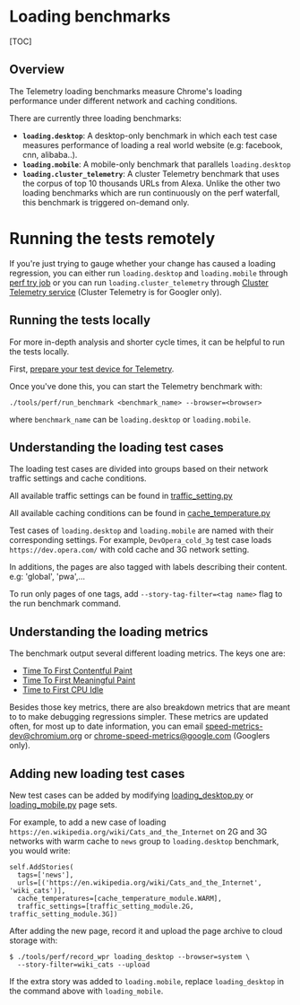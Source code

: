 # Loading benchmarks

[TOC]

## Overview

The Telemetry loading benchmarks measure Chrome's loading performance under
different network and caching conditions.

There are currently three loading benchmarks:

- **`loading.desktop`**: A desktop-only benchmark in which each test case
  measures performance of loading a real world website (e.g: facebook, cnn,
  alibaba..).
- **`loading.mobile`**: A mobile-only benchmark that parallels `loading.desktop`
- **`loading.cluster_telemetry`**: A cluster Telemetry benchmark that uses the
corpus of top 10 thousands URLs from Alexa. Unlike the other two loading
benchmarks which are run continuously on the perf waterfall, this benchmark is
triggered on-demand only.

# Running the tests remotely

If you're just trying to gauge whether your change has caused a loading
regression, you can either run `loading.desktop` and `loading.mobile` through
[perf try job](https://chromium.googlesource.com/chromium/src/+/master/docs/speed/perf_trybots.md) or you can run `loading.cluster_telemetry` through
[Cluster Telemetry service](https://ct.skia.org/) (Cluster Telemetry is for
Googler only).

## Running the tests locally

For more in-depth analysis and shorter cycle times, it can be helpful to run the tests locally.

First, [prepare your test device for
Telemetry](https://chromium.googlesource.com/chromium/src/+/master/docs/speed/benchmark/telemetry_device_setup.md).

Once you've done this, you can start the Telemetry benchmark with:

```
./tools/perf/run_benchmark <benchmark_name> --browser=<browser>
```

where `benchmark_name` can be `loading.desktop` or `loading.mobile`.

## Understanding the loading test cases

The loading test cases are divided into groups based on their network traffic
settings and cache conditions.

All available traffic settings can be found in [traffic_setting.py](https://chromium.googlesource.com/catapult/+/master/telemetry/telemetry/page/traffic_setting.py)

All available caching conditions can be found in [cache_temperature.py](https://chromium.googlesource.com/catapult/+/master/telemetry/telemetry/page/cache_temperature.py)

Test cases of `loading.desktop` and `loading.mobile` are named with their
corresponding settings. For example, `DevOpera_cold_3g` test case loads
`https://dev.opera.com/` with cold cache and 3G network setting.

In additions, the pages are also tagged with labels describing their content.
e.g: 'global', 'pwa',...

To run only pages of one tags, add `--story-tag-filter=<tag name>` flag to the
run benchmark command.

## Understanding the loading metrics
The benchmark output several different loading metrics. The keys one are:
 * [Time To First Contentful Paint](https://docs.google.com/document/d/1kKGZO3qlBBVOSZTf-T8BOMETzk3bY15SC-jsMJWv4IE/edit#heading=h.27igk2kctj7o)
 * [Time To First Meaningful Paint](https://docs.google.com/document/d/1BR94tJdZLsin5poeet0XoTW60M0SjvOJQttKT-JK8HI/edit)
 * [Time to First CPU
   Idle](https://docs.google.com/document/d/12UHgAW2r7nWo3R6FBerpYuz9EVOdG1OpPm8YmY4yD0c/edit#)

Besides those key metrics, there are also breakdown metrics that are meant to
to make debugging regressions simpler. These metrics are updated often, for most
up to date information, you can email speed-metrics-dev@chromium.org
or chrome-speed-metrics@google.com (Googlers only).

## Adding new loading test cases
New test cases can be added by modifying
[loading_desktop.py](https://chromium.googlesource.com/chromium/src/+/master/tools/perf/page_sets/loading_desktop.py)
or [loading_mobile.py](https://chromium.googlesource.com/chromium/src/+/master/tools/perf/page_sets/loading_mobile.py) page sets.

For example, to add a new case of loading
`https://en.wikipedia.org/wiki/Cats_and_the_Internet` on 2G and 3G networks with
warm cache to `news` group to `loading.desktop` benchmark, you would write:

```
self.AddStories(
  tags=['news'],
  urls=[('https://en.wikipedia.org/wiki/Cats_and_the_Internet', 'wiki_cats')],
  cache_temperatures=[cache_temperature_module.WARM],
  traffic_settings=[traffic_setting_module.2G, traffic_setting_module.3G])
```

After adding the new page, record it and upload the page archive to cloud
storage with:

```
$ ./tools/perf/record_wpr loading_desktop --browser=system \
  --story-filter=wiki_cats --upload
```

If the extra story was added to `loading.mobile`, replace `loading_desktop` in
the command above with `loading_mobile`.
